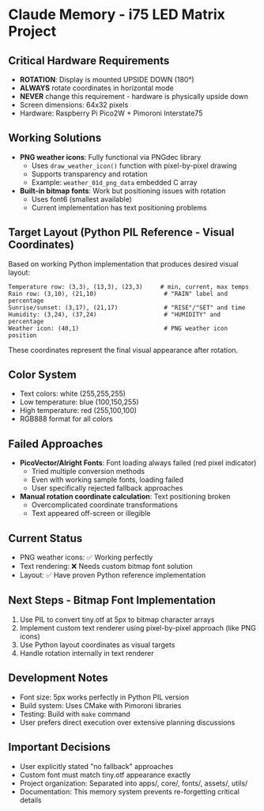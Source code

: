 # Claude Memory - i75 LED Matrix Project

## Critical Hardware Requirements
- **ROTATION**: Display is mounted UPSIDE DOWN (180°)  
- **ALWAYS** rotate coordinates in horizontal mode
- **NEVER** change this requirement - hardware is physically upside down
- Screen dimensions: 64x32 pixels
- Hardware: Raspberry Pi Pico2W + Pimoroni Interstate75

## Working Solutions  
- **PNG weather icons**: Fully functional via PNGdec library
  - Uses `draw_weather_icon()` function with pixel-by-pixel drawing
  - Supports transparency and rotation
  - Example: `weather_01d_png_data` embedded C array
- **Built-in bitmap fonts**: Work but positioning issues with rotation
  - Uses font6 (smallest available)
  - Current implementation has text positioning problems

## Target Layout (Python PIL Reference - Visual Coordinates)
Based on working Python implementation that produces desired visual layout:
```
Temperature row: (3,3), (13,3), (23,3)     # min, current, max temps
Rain row: (3,10), (21,10)                   # "RAIN" label and percentage  
Sunrise/sunset: (3,17), (21,17)             # "RISE"/"SET" and time
Humidity: (3,24), (37,24)                   # "HUMIDITY" and percentage
Weather icon: (40,1)                        # PNG weather icon position
```
These coordinates represent the final visual appearance after rotation.

## Color System
- Text colors: white (255,255,255)
- Low temperature: blue (100,150,255) 
- High temperature: red (255,100,100)
- RGB888 format for all colors

## Failed Approaches
- **PicoVector/Alright Fonts**: Font loading always failed (red pixel indicator)
  - Tried multiple conversion methods
  - Even with working sample fonts, loading failed
  - User specifically rejected fallback approaches
- **Manual rotation coordinate calculation**: Text positioning broken
  - Overcomplicated coordinate transformations
  - Text appeared off-screen or illegible

## Current Status
- PNG weather icons: ✅ Working perfectly
- Text rendering: ❌ Needs custom bitmap font solution
- Layout: ✅ Have proven Python reference implementation

## Next Steps - Bitmap Font Implementation
1. Use PIL to convert tiny.otf at 5px to bitmap character arrays
2. Implement custom text renderer using pixel-by-pixel approach (like PNG icons)
3. Use Python layout coordinates as visual targets
4. Handle rotation internally in text renderer

## Development Notes
- Font size: 5px works perfectly in Python PIL version
- Build system: Uses CMake with Pimoroni libraries
- Testing: Build with `make` command
- User prefers direct execution over extensive planning discussions

## Important Decisions
- User explicitly stated "no fallback" approaches
- Custom font must match tiny.otf appearance exactly  
- Project organization: Separated into apps/, core/, fonts/, assets/, utils/
- Documentation: This memory system prevents re-forgetting critical details